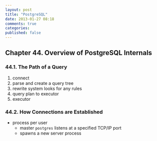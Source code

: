 ```yaml
---
layout: post
title: "PostgreSQL"
date: 2013-01-27 08:18
comments: true
categories: 
published: false
---
```


## Chapter 44. Overview of PostgreSQL Internals	

### 44.1. The Path of a Query

1. connect
2. parse and create a query tree
3. rewrite system looks for any rules
4. query plan to executor
5. executor

### 44.2. How Connections are Established

- process per user
	- master `postgres` listens at a specified TCP/IP port
	- spawns a new server process